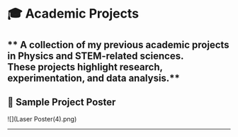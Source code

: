 # 🎓 Academic Projects  

** A collection of my previous academic projects in **Physics** and **STEM-related sciences**.  
These projects highlight research, experimentation, and data analysis.**  
---

## 📌 Sample Project Poster  
![](Laser Poster(4).png)  

---
